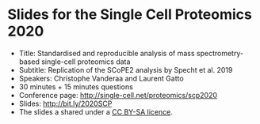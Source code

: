 # Slides for the Single Cell Proteomics 2020

- Title: Standardised and reproducible analysis of mass
  spectrometry-based single-cell proteomics data
- Subtitle: Replication of the SCoPE2 analysis by Specht et al. 2019
- Speakers: Christophe Vanderaa and Laurent Gatto
- 30 minutes + 15 minutes questions
- Conference page: http://single-cell.net/proteomics/scp2020
- Slides: http://bit.ly/2020SCP
- The slides a shared under a [CC BY-SA
  licence](https://creativecommons.org/licenses/by-sa/4.0/).


